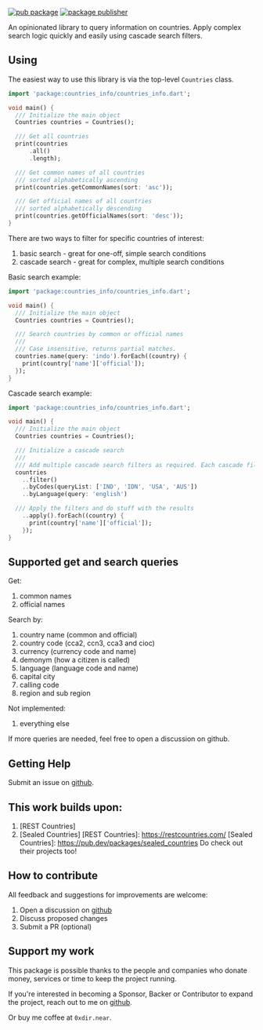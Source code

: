 [![pub package](https://img.shields.io/pub/v/countries_info.svg)](https://pub.dev/packages/countries_info)
[![package publisher](https://img.shields.io/pub/publisher/countries_info.svg)](https://pub.dev/packages/countries_info/publisher)

An opinionated library to query information on countries. Apply complex search logic
quickly and easily using cascade search filters.

## Using

The easiest way to use this library is via the top-level ```Countries``` class.

```dart
import 'package:countries_info/countries_info.dart';

void main() {
  /// Initialize the main object
  Countries countries = Countries();

  /// Get all countries
  print(countries
      .all()
      .length);

  /// Get common names of all countries
  /// sorted alphabetically ascending
  print(countries.getCommonNames(sort: 'asc'));

  /// Get official names of all countries
  /// sorted alphabetically descending
  print(countries.getOfficialNames(sort: 'desc'));
}
```

There are two ways to filter for specific countries of interest:

1. basic search - great for one-off, simple search conditions
2. cascade search - great for complex, multiple search conditions

Basic search example:

```dart
import 'package:countries_info/countries_info.dart';

void main() {
  /// Initialize the main object
  Countries countries = Countries();

  /// Search countries by common or official names
  ///
  /// Case insensitive, returns partial matches.
  countries.name(query: 'indo').forEach((country) {
    print(country['name']['official']);
  });
}
```

Cascade search example:

```dart
import 'package:countries_info/countries_info.dart';

void main() {
  /// Initialize the main object
  Countries countries = Countries();

  /// Initialize a cascade search
  /// 
  /// Add multiple cascade search filters as required. Each cascade filters the previous results.
  countries
    ..filter()
    ..byCodes(queryList: ['IND', 'IDN', 'USA', 'AUS'])
    ..byLanguage(query: 'english')

  /// Apply the filters and do stuff with the results
    ..apply().forEach((country) {
      print(country['name']['official']);
    });
}
```

## Supported get and search queries

Get:
1. common names
2. official names

Search by:
1. country name (common and official)
2. country code (cca2, ccn3, cca3 and cioc)
3. currency (currency code and name)
4. demonym (how a citizen is called)
5. language (language code and name)
6. capital city
7. calling code
8. region and sub region

Not implemented:

1. everything else

If more queries are needed, feel free to open a discussion on github.

## Getting Help

Submit an issue on [github].

[github]: https://github.com/0xdir/countries_info_dart


## This work builds upon:
1. [REST Countries]
2. [Sealed Countries]
[REST Countries]: https://restcountries.com/
[Sealed Countries]: https://pub.dev/packages/sealed_countries
Do check out their projects too!

## How to contribute

All feedback and suggestions for improvements are welcome:

1. Open a discussion on [github]
2. Discuss proposed changes
3. Submit a PR (optional)

[github]: https://github.com/0xdir/countries_info_dart

## Support my work

This package is possible thanks to the people and companies
who donate money, services or time to keep the project running.

If you're interested in becoming a Sponsor, Backer or Contributor
to expand the project, reach out to me on [github].

[github]: https://github.com/sponsors/0xdir

Or buy me coffee at `0xdir.near`.